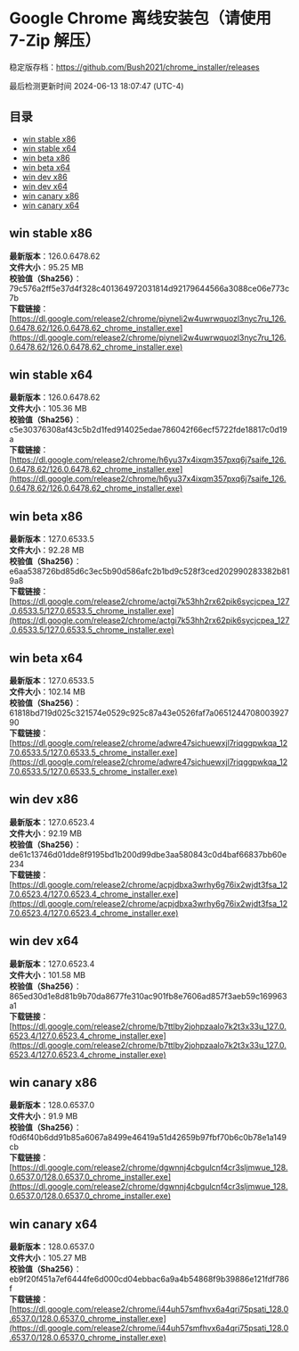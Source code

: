 # Google Chrome 离线安装包（请使用 7-Zip 解压）
稳定版存档：<https://github.com/Bush2021/chrome_installer/releases>

最后检测更新时间
2024-06-13 18:07:47 (UTC-4)


## 目录
* [win stable x86](https://github.com/Bush2021/chrome_installer?tab=readme-ov-file#win-stable-x86)
* [win stable x64](https://github.com/Bush2021/chrome_installer?tab=readme-ov-file#win-stable-x64)
* [win beta x86](https://github.com/Bush2021/chrome_installer?tab=readme-ov-file#win-beta-x86)
* [win beta x64](https://github.com/Bush2021/chrome_installer?tab=readme-ov-file#win-beta-x64)
* [win dev x86](https://github.com/Bush2021/chrome_installer?tab=readme-ov-file#win-dev-x86)
* [win dev x64](https://github.com/Bush2021/chrome_installer?tab=readme-ov-file#win-dev-x64)
* [win canary x86](https://github.com/Bush2021/chrome_installer?tab=readme-ov-file#win-canary-x86)
* [win canary x64](https://github.com/Bush2021/chrome_installer?tab=readme-ov-file#win-canary-x64)

## win stable x86
**最新版本**：126.0.6478.62  
**文件大小**：95.25 MB  
**校验值（Sha256）**：79c576a2ff5e37d4f328c401364972031814d92179644566a3088ce06e773c7b  
**下载链接**：[https://dl.google.com/release2/chrome/piyneli2w4uwrwquozl3nyc7ru_126.0.6478.62/126.0.6478.62_chrome_installer.exe](https://dl.google.com/release2/chrome/piyneli2w4uwrwquozl3nyc7ru_126.0.6478.62/126.0.6478.62_chrome_installer.exe)  

## win stable x64
**最新版本**：126.0.6478.62  
**文件大小**：105.36 MB  
**校验值（Sha256）**：c5e30376308af43c5b2d1fed914025edae786042f66ecf5722fde18817c0d19a  
**下载链接**：[https://dl.google.com/release2/chrome/h6yu37x4ixqm357pxq6j7saife_126.0.6478.62/126.0.6478.62_chrome_installer.exe](https://dl.google.com/release2/chrome/h6yu37x4ixqm357pxq6j7saife_126.0.6478.62/126.0.6478.62_chrome_installer.exe)  

## win beta x86
**最新版本**：127.0.6533.5  
**文件大小**：92.28 MB  
**校验值（Sha256）**：e6aa538726bd85d6c3ec5b90d586afc2b1bd9c528f3ced202990283382b819a8  
**下载链接**：[https://dl.google.com/release2/chrome/actgi7k53hh2rx62pik6sycjcpea_127.0.6533.5/127.0.6533.5_chrome_installer.exe](https://dl.google.com/release2/chrome/actgi7k53hh2rx62pik6sycjcpea_127.0.6533.5/127.0.6533.5_chrome_installer.exe)  

## win beta x64
**最新版本**：127.0.6533.5  
**文件大小**：102.14 MB  
**校验值（Sha256）**：61818bd719d025c321574e0529c925c87a43e0526faf7a065124470800392790  
**下载链接**：[https://dl.google.com/release2/chrome/adwre47sichuewxjl7riqggpwkqa_127.0.6533.5/127.0.6533.5_chrome_installer.exe](https://dl.google.com/release2/chrome/adwre47sichuewxjl7riqggpwkqa_127.0.6533.5/127.0.6533.5_chrome_installer.exe)  

## win dev x86
**最新版本**：127.0.6523.4  
**文件大小**：92.19 MB  
**校验值（Sha256）**：de61c13746d01dde8f9195bd1b200d99dbe3aa580843c0d4baf66837bb60e234  
**下载链接**：[https://dl.google.com/release2/chrome/acpjdbxa3wrhy6g76ix2wjdt3fsa_127.0.6523.4/127.0.6523.4_chrome_installer.exe](https://dl.google.com/release2/chrome/acpjdbxa3wrhy6g76ix2wjdt3fsa_127.0.6523.4/127.0.6523.4_chrome_installer.exe)  

## win dev x64
**最新版本**：127.0.6523.4  
**文件大小**：101.58 MB  
**校验值（Sha256）**：865ed30d1e8d81b9b70da8677fe310ac901fb8e7606ad857f3aeb59c169963a1  
**下载链接**：[https://dl.google.com/release2/chrome/b7ttlby2johpzaalo7k2t3x33u_127.0.6523.4/127.0.6523.4_chrome_installer.exe](https://dl.google.com/release2/chrome/b7ttlby2johpzaalo7k2t3x33u_127.0.6523.4/127.0.6523.4_chrome_installer.exe)  

## win canary x86
**最新版本**：128.0.6537.0  
**文件大小**：91.9 MB  
**校验值（Sha256）**：f0d6f40b6dd91b85a6067a8499e46419a51d42659b97fbf70b6c0b78e1a149cb  
**下载链接**：[https://dl.google.com/release2/chrome/dgwnnj4cbgulcnf4cr3sljmwue_128.0.6537.0/128.0.6537.0_chrome_installer.exe](https://dl.google.com/release2/chrome/dgwnnj4cbgulcnf4cr3sljmwue_128.0.6537.0/128.0.6537.0_chrome_installer.exe)  

## win canary x64
**最新版本**：128.0.6537.0  
**文件大小**：105.27 MB  
**校验值（Sha256）**：eb9f20f451a7ef6444fe6d000cd04ebbac6a9a4b54868f9b39886e121fdf786f  
**下载链接**：[https://dl.google.com/release2/chrome/i44uh57smfhvx6a4qri75psati_128.0.6537.0/128.0.6537.0_chrome_installer.exe](https://dl.google.com/release2/chrome/i44uh57smfhvx6a4qri75psati_128.0.6537.0/128.0.6537.0_chrome_installer.exe)  

